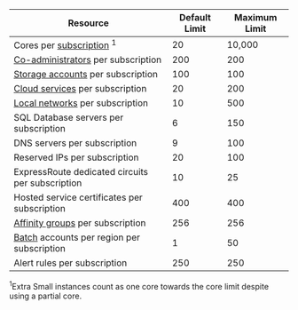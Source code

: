 Resource|Default Limit|Maximum Limit
---|---|---
Cores per [subscription](http://msdn.microsoft.com/library/azure/hh531793.aspx) <sup>1</sup>|20|10,000
[Co-administrators](http://msdn.microsoft.com/library/azure/gg456328.aspx) per subscription|200|200
[Storage accounts](storage-create-storage-account.md) per subscription|100|100
[Cloud services](cloud-services-what-is.md) per subscription|20|200
[Local networks](http://msdn.microsoft.com/library/jj157100.aspx) per subscription|10|500
SQL Database servers per subscription|6|150
DNS servers per subscription|9|100
Reserved IPs per subscription|20|100
ExpressRoute dedicated circuits per subscription|10|25
Hosted service certificates per subscription|400|400
[Affinity groups](../virtual-network/virtual-networks-migrate-to-regional-vnet.md) per subscription|256|256
[Batch](http://azure.microsoft.com/services/batch/) accounts per region per subscription|1|50
Alert rules per subscription|250|250

<sup>1</sup>Extra Small instances count as one core towards the core limit despite using a partial core. 

